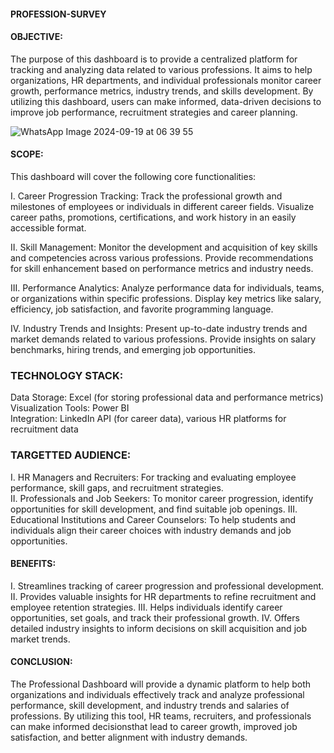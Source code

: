 #### PROFESSION-SURVEY

#### OBJECTIVE: 
The purpose of this dashboard is to provide a centralized platform for tracking and analyzing data related to various professions.
It aims to help organizations, HR departments, and individual professionals monitor career growth, performance metrics, industry trends, and skills development.
By utilizing this dashboard, users can make informed, data-driven decisions to improve job performance, recruitment strategies and career planning.

![WhatsApp Image 2024-09-19 at 06 39 55](https://github.com/user-attachments/assets/c71c9fdd-174d-4aaf-ab55-e79c3f507d3e)

#### SCOPE: 
This dashboard will cover the following core functionalities:

I. Career Progression Tracking: Track the professional growth and milestones of employees or individuals in different career fields.
Visualize career paths, promotions, certifications, and work history in an easily accessible format.

II. Skill Management: Monitor the development and acquisition of key skills and competencies across various professions.
Provide recommendations for skill enhancement based on performance metrics and industry needs.

III. Performance Analytics: Analyze performance data for individuals, teams, or organizations within specific professions.
Display key metrics like salary, efficiency, job satisfaction, and favorite programming language.

IV. Industry Trends and Insights: Present up-to-date industry trends and market demands related to various professions.
Provide insights on salary benchmarks, hiring trends, and emerging job opportunities.

### TECHNOLOGY STACK:
Data Storage: Excel (for storing professional data and performance metrics)                
Visualization Tools: Power BI  
Integration: LinkedIn API (for career data), various HR platforms for recruitment data
  
### TARGETTED AUDIENCE:
I.   HR Managers and Recruiters: For tracking and evaluating employee performance, skill gaps, and recruitment strategies.          
II.  Professionals and Job Seekers: To monitor career progression, identify opportunities for skill development, and find suitable job openings.
III. Educational Institutions and Career Counselors: To help students and individuals align their career choices with industry demands and job opportunities.

#### BENEFITS:
I.   Streamlines tracking of career progression and professional development.
II.  Provides valuable insights for HR departments to refine recruitment and employee retention strategies.
III. Helps individuals identify career opportunities, set goals, and track their professional growth.
IV.  Offers detailed industry insights to inform decisions on skill acquisition and job market trends.

#### CONCLUSION: 
The Professional Dashboard will provide a dynamic platform to help both organizations and individuals effectively track and analyze professional 
performance, skill development, and industry trends and salaries of professions. By utilizing this tool, HR teams, recruiters, and professionals
can make informed decisionsthat lead to career growth, improved job satisfaction, and better alignment with industry demands.


